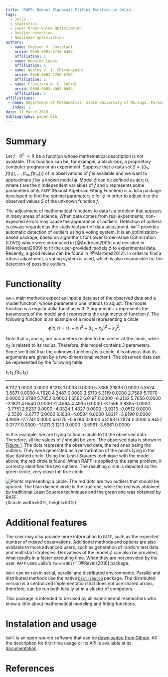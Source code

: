 ```yaml
---
title: 'RAFF: Robust Algebraic Fitting Function in Julia'
tags:
  - Julia
  - Statistics
  - Lower Order-Value Optimization
  - Outlier detection
  - Nonlinear optimization
authors:
  - name: Emerson V. Castelani
    orcid: 0000-0001-9718-6486
    affiliation: 1
  - name: Ronaldo Lopes
    affiliation: 1
  - name: Wesley V. I. Shirabayashi
    orcid: 0000-0002-7790-6703	
    affiliation: 1
  - name: Francisco N. C. Sobral
    orcid: 0000-0003-4963-0946
    affiliation: 1
affiliations:
 - name: Department of Mathematics, State University of Maringá, Paraná, Brazil
   index: 1
date: 11 March 2019
bibliography: paper.bib
---
```


# Summary

Let $f : \mathbb{R}^n \to \mathbb{R}$ be a function whose mathematical description
is not available. This function can be, for example, a black-box, a
proprietary computer program or an experiment. Suppose that a data set
$S = \{(t_1, f(t_1)), \dots, (t_m, f(t_m))\}$ of $m$ observations of
$f$ is available and we want to approximate $f$ by a known model
$\phi$. Model $\phi$ can be defined as $\phi(x;t)$, where $t$ are the
$n$ independent variables of $f$ and $x$ represents some parameters of
$\phi$. ``RAFF`` (Robust Algebraic Fitting Function) is a Julia
package developed to find the optimal parameters $x$ for $\phi$ in
order to adjust it to the observed values $S$ of the unknown function
$f$.

The adjustment of mathematical functions to data is a problem that
appears in many areas of science. When data comes from real
experiments, non-expected errors may cause the appearance of
outliers. Detection of outliers is always regarded as the statistical
part of data adjustment. ``RAFF`` provides automatic detection of
outliers using a voting system. It is an optimization-based package,
based on algorithms for Lower Order-Value Optimization (LOVO)
which were introduced in [@Andreani2005] and revisited in [@Andreani2009] 
to fit the user-provided models $\phi$ to experimental
data. Recently, a good review can be found in [@Martinez2012]. In order to 
find a robust adjustment, a voting system is used,
which is also responsible for the detection of possible outliers.

# Functionality

``RAFF`` main methods expect as input a data set of the observed data
and a model function, whose parameters one intends to adjust. The
model function is a regular Julia function with 2 arguments: $x$
represents the parameters of the model and $t$ represents the
arguments of function $f$. The following function is an example of a
model representing a circle
$$
\phi(x, t) = (t_1 - x_1)^2 + (t_2 - x_2)^2 - x_3^2.
$$

Note that $x_1$ and $x_2$ are parameters related to the center of the
circle, while $x_3$ is related to its radius. Therefore, this model
contains 3 parameters. Since we think that the unknown function $f$ is
a circle, it is obvious that its arguments are given by a
two-dimensional vector $t$. The observed data can be represented by
the following table:

  $t_1$     $t_2$     $f(t_1, t_2)$
-------   -------   ---------------
 6.1112    1.0000            0.0000
 6.1213    1.0038            0.0000
 5.7386    2.1833            0.0000
 5.3524    3.5871            0.0000
 4.7620    4.2487            0.0000
 3.5713    5.3119            0.0000
 2.7589    5.7070            0.0000
 2.0788    5.7852            0.0000
 1.6562    6.0197            0.0000
-0.3132    5.7656            0.0000
-2.1821    4.9540            0.0000
-2.4564    4.4935            0.0000
-3.1596    3.8885            0.0000
-3.7751    2.5237            0.0000
-4.0324    1.4327            0.0000
-3.9313   -0.0512            0.0000
-2.5500   -2.6777            0.0000
 0.1608   -4.0584            0.0000
 1.8317   -3.9190            0.0000
 4.1909   -2.7741            0.0000
 5.6775   -0.6784            0.0000
 5.8163    0.2874            0.0000
 5.9457    0.3777            0.0000
-1.1213    3.1213            0.0000
-3.5961   -3.5961            0.0000

In this example, we are trying to find a circle to fit the observed
data. Therefore, all the values of $f$ should be zero. The observed
data is shown in [Figure 1](#circle). The dots represent the observed
data, the red ones being the outliers. They were generated as a
perturbation of the points lying in the blue dashed circle. Using the
Least Squares technique with the model above, the red circle is
found. When RAFF is applied to the same problem, it correctly
identifies the two outliers. The resulting circle is depicted as the
green circle, very close the true circle.

![Points representing a circle. The red dots are two outliers that
 should be ignored. The blue dashed circle is the true one, while the
 red was obtained by traditional Least Squares techniques and the
 green one was obtained by RAFF.](circle.png){#circle width=50%,
  height=50%}

# Additional features

The user may also provide more information to ``RAFF``, such as the
expected number of *trusted* observations. Additional methods and
options are also available to more advanced users, such as generation
of random test data and multistart strategies. Derivatives of the
model $\phi$ can also be provided, what results in a faster executing
time. When they are not provided by the user, ``RAFF`` uses Julia's
``ForwardDiff`` [@Revels2016] package.

``RAFF`` can be run in serial, parallel and distributed
environments. Parallel and distributed methods use the native
[``Distributed``](https://docs.julialang.org/en/v1.0/stdlib/Distributed/)
package. The distributed version is a centralized implementation that
does not use shared arrays, therefore, can be run both locally or in a
cluster of computers.

This package is intended to be used by all experimental researchers
who know a little about mathematical modeling and fitting functions.

# Instalation and usage

``RAFF`` is an open-source software that can be [downloaded from
Github](https://github.com/fsobral/RAFF.jl). All the description for
first time usage or its API is available at its
[documentation](https://fsobral.github.io/RAFF.jl/stable/).

# References

